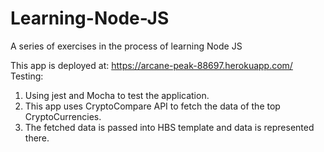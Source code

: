 # Learning-Node-JS
A series of exercises in the process of learning Node JS

This app is deployed at: https://arcane-peak-88697.herokuapp.com/
Testing:

1. Using jest and Mocha to test the application. 
2. This app uses CryptoCompare API to fetch the data of the top CryptoCurrencies.
3. The fetched data is passed into HBS template and data is represented there.
